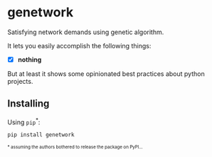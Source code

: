 # genetwork

Satisfying network demands using genetic algorithm.

It lets you easily accomplish the following things:

- [x] **nothing**

But at least it shows some opinionated best practices about python projects.

## Installing

Using ```pip```<sup>*</sup>:

```sh
pip install genetwork
```

<sup><sup>* assuming the authors bothered to release the package on PyPI...</sup></sup>
